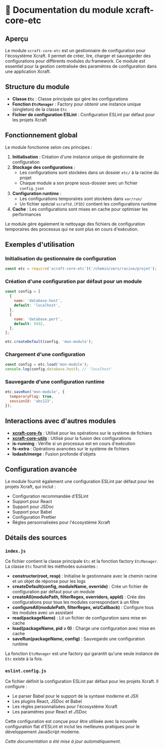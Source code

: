 # 📘 Documentation du module xcraft-core-etc

## Aperçu

Le module `xcraft-core-etc` est un gestionnaire de configuration pour l'écosystème Xcraft. Il permet de créer, lire, charger et sauvegarder des configurations pour différents modules du framework. Ce module est essentiel pour la gestion centralisée des paramètres de configuration dans une application Xcraft.

## Structure du module

- **Classe `Etc`** : Classe principale qui gère les configurations
- **Fonction `EtcManager`** : Factory pour obtenir une instance unique (singleton) de la classe `Etc`
- **Fichier de configuration ESLint** : Configuration ESLint par défaut pour les projets Xcraft

## Fonctionnement global

Le module fonctionne selon ces principes :

1. **Initialisation** : Création d'une instance unique de gestionnaire de configuration
2. **Stockage des configurations** :
   - Les configurations sont stockées dans un dossier `etc/` à la racine du projet
   - Chaque module a son propre sous-dossier avec un fichier `config.json`
3. **Configuration runtime** :
   - Les configurations temporaires sont stockées dans `var/run/`
   - Un fichier spécial `xcraftd.[PID]` contient les configurations runtime
4. **Cache** : Les configurations sont mises en cache pour optimiser les performances

Le module gère également le nettoyage des fichiers de configuration temporaires des processus qui ne sont plus en cours d'exécution.

## Exemples d'utilisation

### Initialisation du gestionnaire de configuration

```javascript
const etc = require('xcraft-core-etc')('/chemin/vers/racine/projet');
```

### Création d'une configuration par défaut pour un module

```javascript
const config = [
  {
    name: 'database.host',
    default: 'localhost',
  },
  {
    name: 'database.port',
    default: 5432,
  },
];

etc.createDefault(config, 'mon-module');
```

### Chargement d'une configuration

```javascript
const config = etc.load('mon-module');
console.log(config.database.host); // 'localhost'
```

### Sauvegarde d'une configuration runtime

```javascript
etc.saveRun('mon-module', {
  temporaryFlag: true,
  sessionId: 'abc123',
});
```

## Interactions avec d'autres modules

- **[xcraft-core-fs]** : Utilisé pour les opérations sur le système de fichiers
- **[xcraft-core-utils]** : Utilisé pour la fusion des configurations
- **is-running** : Vérifie si un processus est en cours d'exécution
- **fs-extra** : Opérations avancées sur le système de fichiers
- **lodash/merge** : Fusion profonde d'objets

## Configuration avancée

Le module fournit également une configuration ESLint par défaut pour les projets Xcraft, qui inclut :

- Configuration recommandée d'ESLint
- Support pour React
- Support pour JSDoc
- Support pour Babel
- Configuration Prettier
- Règles personnalisées pour l'écosystème Xcraft

## Détails des sources

### `index.js`

Ce fichier contient la classe principale `Etc` et la fonction factory `EtcManager`. La classe `Etc` fournit les méthodes suivantes :

- **constructor(root, resp)** : Initialise le gestionnaire avec le chemin racine et un objet de réponse pour les logs
- **createDefault(config, moduleName, override)** : Crée un fichier de configuration par défaut pour un module
- **createAll(modulePath, filterRegex, overriders, appId)** : Crée des configurations pour tous les modules correspondant à un filtre
- **configureAll(modulePath, filterRegex, wizCallback)** : Configure tous les modules avec un assistant
- **read(packageName)** : Lit un fichier de configuration sans mise en cache
- **load(packageName, pid = 0)** : Charge une configuration avec mise en cache
- **saveRun(packageName, config)** : Sauvegarde une configuration runtime

La fonction `EtcManager` est une factory qui garantit qu'une seule instance de `Etc` existe à la fois.

### `eslint.config.js`

Ce fichier définit la configuration ESLint par défaut pour les projets Xcraft. Il configure :

- Le parser Babel pour le support de la syntaxe moderne et JSX
- Les plugins React, JSDoc et Babel
- Les règles personnalisées pour l'écosystème Xcraft
- Les paramètres pour React et JSDoc

Cette configuration est conçue pour être utilisée avec la nouvelle configuration flat d'ESLint et inclut les meilleures pratiques pour le développement JavaScript moderne.

_Cette documentation a été mise à jour automatiquement._

[xcraft-core-fs]: https://github.com/Xcraft-Inc/xcraft-core-fs
[xcraft-core-utils]: https://github.com/Xcraft-Inc/xcraft-core-utils
